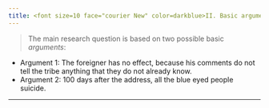 ```yaml
---
title: <font size=10 face="courier New" color=darkblue>II. Basic arguments</font>
---
```

>The main research question is based on two possible basic *arguments*:
- Argument 1: The foreigner has no effect, because his comments do not tell the tribe anything that they do not already know.
- Argument 2: 100 days after the address, all the blue eyed people suicide.

---